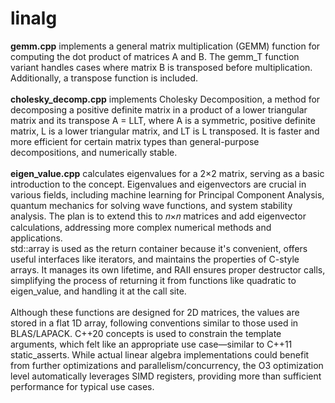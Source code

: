 # linalg

**gemm.cpp** implements a general matrix multiplication (GEMM) function for computing the dot product of matrices A and B. The gemm_T function variant handles cases where matrix B is transposed before multiplication. Additionally, a transpose function is included.\
<br/>
**cholesky_decomp.cpp** implements Cholesky Decomposition, a method for decomposing a positive definite matrix in a product of a lower triangular matrix and its transpose A = LLT, where A is a symmetric, positive definite matrix, L is a lower triangular matrix, and LT is L transposed. It is faster and more efficient for certain matrix types than general-purpose decompositions, and numerically stable.\
<br/>
**eigen_value.cpp** calculates eigenvalues for a 2×2 matrix, serving as a basic introduction to the concept. Eigenvalues and eigenvectors are crucial in various fields, including machine learning for Principal Component Analysis, quantum mechanics for solving wave functions, and system stability analysis. The plan is to extend this to 𝑛×𝑛 matrices and add eigenvector calculations, addressing more complex numerical methods and applications.
<br/>
std::array is used as the return container because it's convenient, offers useful interfaces like iterators, and maintains the properties of C-style arrays. It manages its own lifetime, and RAII ensures proper destructor calls, simplifying the process of returning it from functions like quadratic to eigen_value, and handling it at the call site.\
<br/>
Although these functions are designed for 2D matrices, the values are stored in a flat 1D array, following conventions similar to those used in BLAS/LAPACK. C++20 concepts is used to constrain the template arguments, which felt like an appropriate use case—similar to C++11 static_asserts. While actual linear algebra implementations could benefit from further optimizations and parallelism/concurrency, the O3 optimization level automatically leverages SIMD registers, providing more than sufficient performance for typical use cases.
